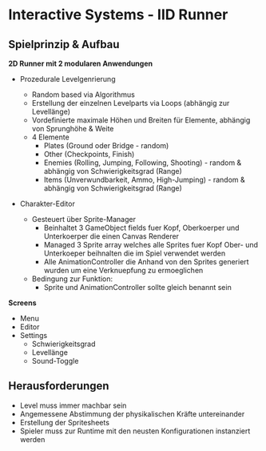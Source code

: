 # Interactive Systems - IID Runner

## Spielprinzip & Aufbau

**2D Runner mit 2 modularen Anwendungen**

* Prozedurale Levelgenrierung
	* Random based via Algorithmus
	* Erstellung der einzelnen Levelparts via Loops (abhängig zur Levellänge)
	* Vordefinierte maximale Höhen und Breiten für Elemente, abhängig von Sprunghöhe & Weite
	* 4 Elemente
		* Plates (Ground oder Bridge - random)
		* Other (Checkpoints, Finish)
		* Enemies (Rolling, Jumping, Following, Shooting) - random & abhängig von Schwierigkeitsgrad (Range)
		* Items (Unverwundbarkeit, Ammo, High-Jumping) - random & abhängig von Schwierigkeitsgrad (Range)
		
* Charakter-Editor
	* Gesteuert über Sprite-Manager
		 * Beinhaltet 3 GameObject fields fuer Kopf, Oberkoerper und Unterkoerper die einen Canvas Renderer
		 * Managed 3 Sprite array welches alle Sprites fuer Kopf Ober- und Unterkoeper beihnalten die im Spiel verwendet werden
		 * Alle AnimationController die Anhand von den Sprites generiert wurden um eine Verknuepfung zu ermoeglichen
	* Bedingung zur Funktion:
		* Sprite und AnimationController sollte gleich benannt sein

**Screens**
* Menu
* Editor
* Settings
	* Schwierigkeitsgrad
	* Levellänge
	* Sound-Toggle

## Herausforderungen

* Level muss immer machbar sein
* Angemessene Abstimmung der physikalischen Kräfte untereinander
* Erstellung der Spritesheets
* Spieler muss zur Runtime mit den neusten Konfigurationen instanziert werden